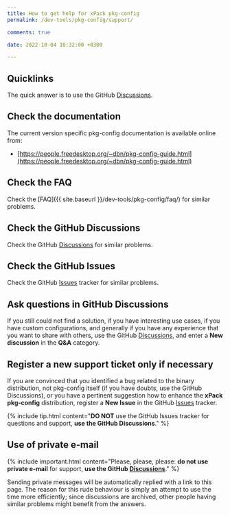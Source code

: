 ```yaml
---
title: How to get help for xPack pkg-config
permalink: /dev-tools/pkg-config/support/

comments: true

date: 2022-10-04 10:32:00 +0300

---
```


## Quicklinks

The quick answer is to use the GitHub
[Discussions](https://github.com/xpack-dev-tools/pkg-config-xpack/discussions/).

## Check the documentation

The current version specific pkg-config documentation is available online from:

- [https://people.freedesktop.org/~dbn/pkg-config-guide.html](https://people.freedesktop.org/~dbn/pkg-config-guide.html)

## Check the FAQ

Check the [FAQ]({{ site.baseurl }}/dev-tools/pkg-config/faq/)
for similar problems.

## Check the GitHub Discussions

Check the GitHub [Discussions](https://github.com/xpack-dev-tools/pkg-config-xpack/discussions/) for
similar problems.

## Check the GitHub Issues

Check the GitHub
[Issues](https://github.com/xpack-dev-tools/pkg-config-xpack/issues/)
tracker for similar problems.

## Ask questions in GitHub Discussions

If you still could not find a solution, if you have interesting use
cases, if you have custom configurations, and generally if you have
any experience that you want to share with others, use the GitHub
[Discussions](https://github.com/xpack-dev-tools/pkg-config-xpack/discussions/),
and enter a **New discussion** in the **Q&A** category.

## Register a new support ticket only if necessary

If you are convinced that you identified a bug related to the binary
distribution, not pkg-config itself (if you have doubts, use the GitHub Discussions),
or you have a pertinent suggestion how to enhance the **xPack pkg-config**
distribution, register a **New Issue** in the GitHub
[Issues](https://github.com/xpack-dev-tools/pkg-config-xpack/issues/)
tracker.

{% include tip.html content="**DO NOT** use the GitHub Issues tracker
for questions and support, **use the GitHub Discussions**." %}

## Use of private e-mail

{% include important.html content="Please, please, please: **do not use
private e-mail** for support, **use the GitHub
[Discussions](https://github.com/xpack-dev-tools/pkg-config-xpack/discussions/)**." %}

Sending private messages will be automatically replied with
a link to this page.
The reason for this rude behaviour is simply an attempt to use
the time more efficiently; since discussions are archived, other people
having similar problems might benefit from the answers.
